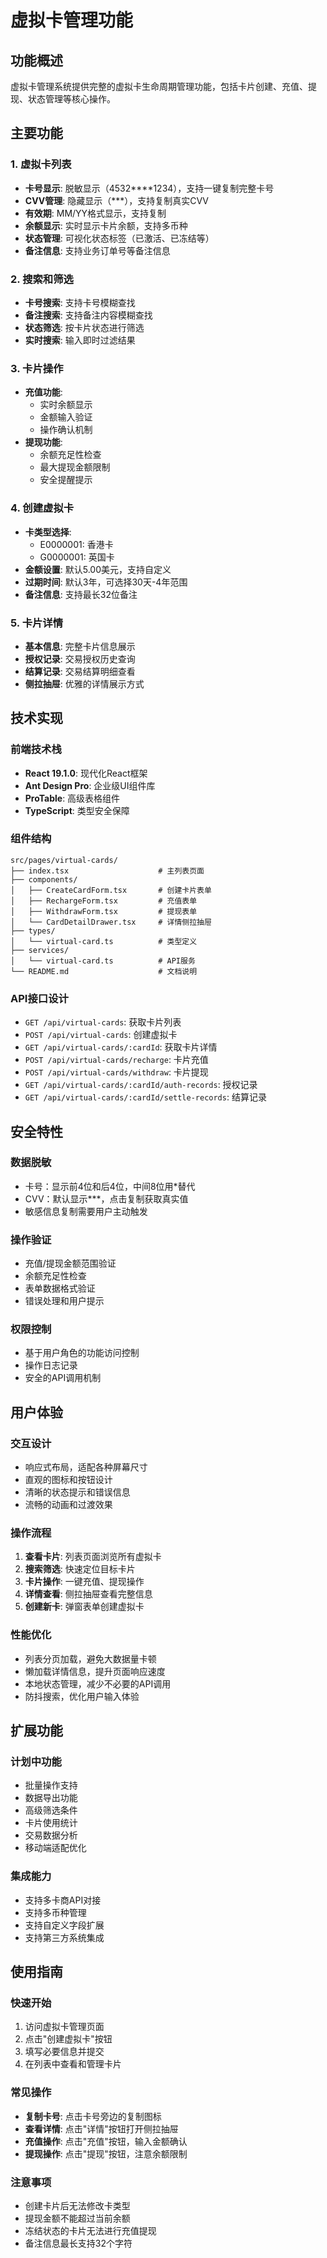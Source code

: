 # 虚拟卡管理功能

## 功能概述

虚拟卡管理系统提供完整的虚拟卡生命周期管理功能，包括卡片创建、充值、提现、状态管理等核心操作。

## 主要功能

### 1. 虚拟卡列表
- **卡号显示**: 脱敏显示（4532****1234），支持一键复制完整卡号
- **CVV管理**: 隐藏显示（***），支持复制真实CVV
- **有效期**: MM/YY格式显示，支持复制
- **余额显示**: 实时显示卡片余额，支持多币种
- **状态管理**: 可视化状态标签（已激活、已冻结等）
- **备注信息**: 支持业务订单号等备注信息

### 2. 搜索和筛选
- **卡号搜索**: 支持卡号模糊查找
- **备注搜索**: 支持备注内容模糊查找  
- **状态筛选**: 按卡片状态进行筛选
- **实时搜索**: 输入即时过滤结果

### 3. 卡片操作
- **充值功能**: 
  - 实时余额显示
  - 金额输入验证
  - 操作确认机制
- **提现功能**:
  - 余额充足性检查
  - 最大提现金额限制
  - 安全提醒提示

### 4. 创建虚拟卡
- **卡类型选择**:
  - E0000001: 香港卡
  - G0000001: 英国卡
- **金额设置**: 默认5.00美元，支持自定义
- **过期时间**: 默认3年，可选择30天-4年范围
- **备注信息**: 支持最长32位备注

### 5. 卡片详情
- **基本信息**: 完整卡片信息展示
- **授权记录**: 交易授权历史查询
- **结算记录**: 交易结算明细查看
- **侧拉抽屉**: 优雅的详情展示方式

## 技术实现

### 前端技术栈
- **React 19.1.0**: 现代化React框架
- **Ant Design Pro**: 企业级UI组件库
- **ProTable**: 高级表格组件
- **TypeScript**: 类型安全保障

### 组件结构
```
src/pages/virtual-cards/
├── index.tsx                    # 主列表页面
├── components/
│   ├── CreateCardForm.tsx       # 创建卡片表单
│   ├── RechargeForm.tsx         # 充值表单
│   ├── WithdrawForm.tsx         # 提现表单
│   └── CardDetailDrawer.tsx     # 详情侧拉抽屉
├── types/
│   └── virtual-card.ts          # 类型定义
├── services/
│   └── virtual-card.ts          # API服务
└── README.md                    # 文档说明
```

### API接口设计
- `GET /api/virtual-cards`: 获取卡片列表
- `POST /api/virtual-cards`: 创建虚拟卡
- `GET /api/virtual-cards/:cardId`: 获取卡片详情
- `POST /api/virtual-cards/recharge`: 卡片充值
- `POST /api/virtual-cards/withdraw`: 卡片提现
- `GET /api/virtual-cards/:cardId/auth-records`: 授权记录
- `GET /api/virtual-cards/:cardId/settle-records`: 结算记录

## 安全特性

### 数据脱敏
- 卡号：显示前4位和后4位，中间8位用*替代
- CVV：默认显示***，点击复制获取真实值
- 敏感信息复制需要用户主动触发

### 操作验证
- 充值/提现金额范围验证
- 余额充足性检查
- 表单数据格式验证
- 错误处理和用户提示

### 权限控制
- 基于用户角色的功能访问控制
- 操作日志记录
- 安全的API调用机制

## 用户体验

### 交互设计
- 响应式布局，适配各种屏幕尺寸
- 直观的图标和按钮设计
- 清晰的状态提示和错误信息
- 流畅的动画和过渡效果

### 操作流程
1. **查看卡片**: 列表页面浏览所有虚拟卡
2. **搜索筛选**: 快速定位目标卡片
3. **卡片操作**: 一键充值、提现操作
4. **详情查看**: 侧拉抽屉查看完整信息
5. **创建新卡**: 弹窗表单创建虚拟卡

### 性能优化
- 列表分页加载，避免大数据量卡顿
- 懒加载详情信息，提升页面响应速度
- 本地状态管理，减少不必要的API调用
- 防抖搜索，优化用户输入体验

## 扩展功能

### 计划中功能
- 批量操作支持
- 数据导出功能
- 高级筛选条件
- 卡片使用统计
- 交易数据分析
- 移动端适配优化

### 集成能力
- 支持多卡商API对接
- 支持多币种管理
- 支持自定义字段扩展
- 支持第三方系统集成

## 使用指南

### 快速开始
1. 访问虚拟卡管理页面
2. 点击"创建虚拟卡"按钮
3. 填写必要信息并提交
4. 在列表中查看和管理卡片

### 常见操作
- **复制卡号**: 点击卡号旁边的复制图标
- **查看详情**: 点击"详情"按钮打开侧拉抽屉
- **充值操作**: 点击"充值"按钮，输入金额确认
- **提现操作**: 点击"提现"按钮，注意余额限制

### 注意事项
- 创建卡片后无法修改卡类型
- 提现金额不能超过当前余额
- 冻结状态的卡片无法进行充值提现
- 备注信息最长支持32个字符


